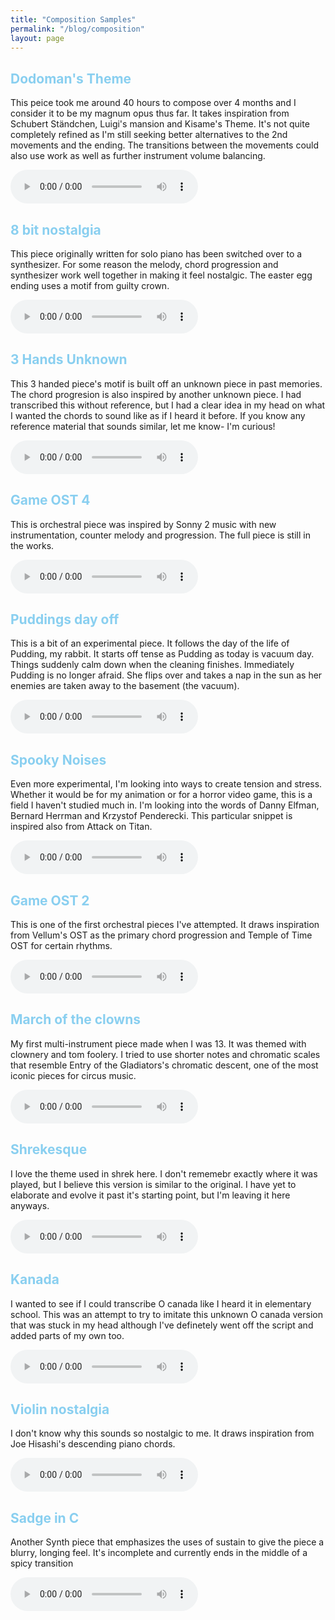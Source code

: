 ```yaml
---
title: "Composition Samples"
permalink: "/blog/composition"
layout: page
---
```


## <span style="color: #89CFF0;">Dodoman's Theme</span>

This peice took me around 40 hours to compose over 4 months and I consider it to be my magnum opus thus far. It takes inspiration from Schubert Ständchen, Luigi's mansion and Kisame's Theme. It's not quite completely refined as I'm still seeking better alternatives to the 2nd movements and the ending. The transitions between the movements could also use work as well as further instrument volume balancing. 

<html>
<body>
  <audio controls>
    <source src="../assets/audio/dodoman_theme.mp3" type="audio/mpeg">
    Your browser does not support the audio element.
  </audio>
</body>
</html>

## <span style="color: #89CFF0;">8 bit nostalgia</span>

This piece originally written for solo piano has been switched over to a synthesizer. For some reason the melody, chord progression and synthesizer work well together in making it feel nostalgic. The easter egg ending uses a motif from guilty crown. 

<html>
<body>
  <audio controls>
    <source src="../assets/audio/8_bit_nostalgia.mp3" type="audio/mpeg">
    Your browser does not support the audio element.
  </audio>
</body>
</html>

## <span style="color: #89CFF0;">3 Hands Unknown</span>

This 3 handed piece's motif is built off an unknown piece in past memories. The chord progresion is also inspired by another unknown piece. I had transcribed this without reference, but I had a clear idea in my head on what I wanted the chords to sound like as if I heard it before. If you know any reference material that sounds similar, let me know- I'm curious!

<html>
<body>
  <audio controls>
    <source src="../assets/audio/4hand_remix.mp3" type="audio/mpeg">
    Your browser does not support the audio element.
  </audio>
</body>
</html>

## <span style="color: #89CFF0;">Game OST 4</span>

This is orchestral piece was inspired by Sonny 2 music with new instrumentation, counter melody and progression. The full piece is still in the works. 

<html>
<body>
  <audio controls>
    <source src="../assets/audio/Game_OST_4.mp3" type="audio/mpeg">
    Your browser does not support the audio element.
  </audio>
</body>
</html>

## <span style="color: #89CFF0;">Puddings day off</span>

This is a bit of an experimental piece. It follows the day of the life of Pudding, my rabbit. It starts off tense as Pudding as today is vacuum day. Things suddenly calm down when the cleaning finishes. Immediately Pudding is no longer afraid. She flips over and takes a nap in the sun as her enemies are taken away to the basement (the vacuum).

<html>
<body>
  <audio controls>
    <source src="../assets/audio/Puddings_day_off.mp3" type="audio/mpeg">
    Your browser does not support the audio element.
  </audio>
</body>
</html>

## <span style="color: #89CFF0;">Spooky Noises</span>

Even more experimental, I'm looking into ways to create tension and stress. Whether it would be for my animation or for a horror video game, this is a field I haven't studied much in. I'm looking into the words of Danny Elfman, Bernard Herrman and Krzystof Penderecki. This particular snippet is inspired also from Attack on Titan. 

<html>
<body>
  <audio controls>
    <source src="../assets/audio/spooky_noise.mp3" type="audio/mpeg">
    Your browser does not support the audio element.
  </audio>
</body>
</html>

## <span style="color: #89CFF0;">Game OST 2</span>

This is one of the first orchestral pieces I've attempted. It draws inspiration from Vellum's OST as the primary chord progression and Temple of Time OST for certain rhythms. 

<html>
<body>
  <audio controls>
    <source src="../assets/audio/Game_OST_3.mp3" type="audio/mpeg">
    Your browser does not support the audio element.
  </audio>
</body>
</html>

## <span style="color: #89CFF0;">March of the clowns</span>

My first multi-instrument piece made when I was 13. It was themed with clownery and tom foolery. I tried to use shorter notes and chromatic scales that resemble Entry of the Gladiators's chromatic descent, one of the most iconic pieces for circus music. 

<html>
<body>
  <audio controls>
    <source src="../assets/audio/March_of_the_clowns.mp3" type="audio/mpeg">
    Your browser does not support the audio element.
  </audio>
</body>
</html>

## <span style="color: #89CFF0;">Shrekesque</span>

I love the theme used in shrek here. I don't rememebr exactly where it was played, but I believe this version is similar to the original. I have yet to elaborate and evolve it past it's starting point, but I'm leaving it here anyways. 

<html>
<body>
  <audio controls>
    <source src="../assets/audio/shrekesque.mp3" type="audio/mpeg">
    Your browser does not support the audio element.
  </audio>
</body>
</html>

## <span style="color: #89CFF0;">Kanada</span>

I wanted to see if I could transcribe O canada like I heard it in elementary school. This was an attempt to try to imitate this unknown O canada version that was stuck in my head although I've definetely went off the script and added parts of my own too. 

<html>
<body>
  <audio controls>
    <source src="../assets/audio/Kanada.mp3" type="audio/mpeg">
    Your browser does not support the audio element.
  </audio>
</body>
</html>

## <span style="color: #89CFF0;">Violin nostalgia</span>

I don't know why this sounds so nostalgic to me. It draws inspiration from Joe Hisashi's descending piano chords. 

<html>
<body>
  <audio controls>
    <source src="../assets/audio/violin_nostalgia.mp3" type="audio/mpeg">
    Your browser does not support the audio element.
  </audio>
</body>
</html>

## <span style="color: #89CFF0;">Sadge in C</span>

Another Synth piece that emphasizes the uses of sustain to give the piece a blurry, longing feel. It's incomplete and currently ends in the middle of a spicy transition

<html>
<body>
  <audio controls>
    <source src="../assets/audio/sadgeC.mp3" type="audio/mpeg">
    Your browser does not support the audio element.
  </audio>
</body>
</html>
